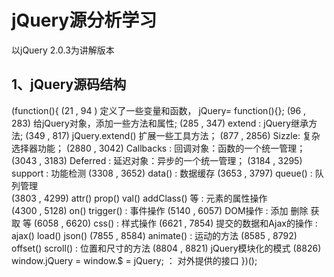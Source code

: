 # jQuery源分析学习
以jQuery 2.0.3为讲解版本
## 1、jQuery源码结构
(function(){
  (21   ,   94 )		  定义了一些变量和函数， jQuery= function(){};
  (96   ,   283)		 给jQuery对象，添加一些方法和属性;
  (285  ,   347)		extend  			: jQuery继承方法;
  (349 ,    817)		jQuery.extend()   		扩展一些工具方法；
  (877  , 2856)		     Sizzle:				复杂选择器功能；
  (2880 , 3042)		     Callbacks 				: 回调对象：函数的一个统一管理；
  (3043 , 3183)		     Deferred	 			: 延迟对象：异步的一个统一管理；
  (3184 , 3295)		     support   				           :    功能检测
  (3308 , 3652)		     data()  	 			             :    数据缓存
  (3653 , 3797)		     queue()  	 	                              :    队列管理  
  (3803 , 4299)		     attr() prop() val() addClass() 等      :   元素的属性操作  
  (4300 , 5128)		     on()  trigger()    	 	               :    事件操作
  (5140 , 6057)		     DOM操作   	 	                       :    添加   删除  获取  等
  (6058 , 6620)		     css()   	 	               		      :   样式操作
  (6621 , 7854)		     提交的数据和Ajax的操作                :  ajax()   load()   json()
  (7855 , 8584)		     animate()   	 	               	     :   运动的方法
  (8585 , 8792)		     offset() scroll()   	 	               :  位置和尺寸的方法
  (8804 , 8821)		     jQuery模块化的模式
  (8826)       			window.jQuery = window.$ = jQuery;    ：   对外提供的接口
})();
